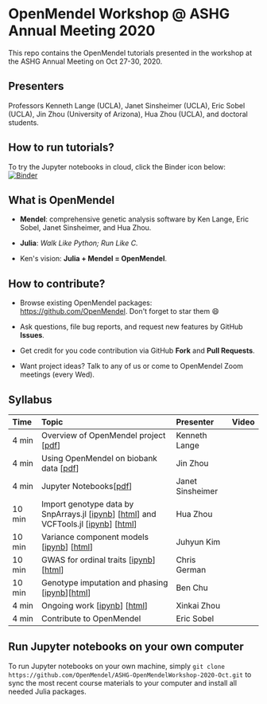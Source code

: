 # OpenMendel Workshop @ ASHG Annual Meeting 2020

This repo contains the OpenMendel tutorials presented in the workshop at the ASHG Annual Meeting on Oct 27-30, 2020.

## Presenters

Professors Kenneth Lange (UCLA), Janet Sinsheimer (UCLA), Eric Sobel (UCLA), Jin Zhou (University of Arizona), Hua Zhou (UCLA), and doctoral students.

## How to run tutorials?

To try the Jupyter notebooks in cloud, click the Binder icon below:  
[![Binder](https://mybinder.org/badge_logo.svg)](https://mybinder.org/v2/gh/OpenMendel/ASHG-OpenMendelWorkshop-2020-Oct/master)

## What is OpenMendel

- **Mendel**: comprehensive genetic analysis software by Ken Lange, Eric Sobel, Janet Sinsheimer, and Hua Zhou.   

- **Julia**: _Walk Like Python; Run Like C._

- Ken's vision: **Julia + Mendel = OpenMendel**.

## How to contribute?

- Browse existing OpenMendel packages: <https://github.com/OpenMendel>. Don't forget to star them 😄

- Ask questions, file bug reports, and request new features by GitHub **Issues**.  

- Get credit for you code contribution via GitHub **Fork** and **Pull Requests**. 

- Want project ideas? Talk to any of us or come to OpenMendel Zoom meetings (every Wed).  

## Syllabus

| Time | Topic | Presenter | Video |   
|:-----------|:------------|:------------|:------------|    
| 4 min | Overview of OpenMendel project \[[pdf](./01-OpenMendel-Lange/MendelWorkshop.pdf)\] | Kenneth Lange |  |  
| 4 min | Using OpenMendel on biobank data \[[pdf](./02-Biobank-JZhou/02-OpenMendel@ASHG_Motivating-Examples_Zhou.pdf)\] | Jin Zhou |  |  
| 4 min | Jupyter Notebooks\[[pdf](./03-Orientation-Sinsheimer/jupyternotebooksJSS10012020.pdf)\] | Janet Sinsheimer | |  
| 10 min | Import genotype data by SnpArrays.jl \[[ipynb](./04-SnpArrays-HZhou/SnpArraysTutorial.ipynb)\] \[[html](https://openmendel.github.io/ASHG-OpenMendelWorkshop-2020-Oct/04-SnpArrays-HZhou/SnpArraysTutorial.html)\] and VCFTools.jl \[[ipynb](./04-SnpArrays-HZhou/vcftools.ipynb)\] \[[html](https://openmendel.github.io/ASHG-OpenMendelWorkshop-2020-Oct/04-SnpArrays-HZhou/vcftools.html)\] | Hua Zhou |  |  
| 10 min | Variance component models \[[ipynb](./05-VarianceComponent-Kim/VarianceComponentModels.ipynb)\] \[[html](https://openmendel.github.io/ASHG-OpenMendelWorkshop-2020-Oct/05-VarianceComponent-Kim/VarianceComponentModels.html)\] | Juhyun Kim |  |    
| 10 min | GWAS for ordinal traits \[[ipynb](./06-OrdinalGWAS-German/ordinalgwas.ipynb)\] \[[html](https://openmendel.github.io/ASHG-OpenMendelWorkshop-2020-Oct/06-OrdinalGWAS-German/ordinalgwas.html)\]| Chris German |  |  
| 10 min | Genotype imputation and phasing \[[ipynb](./07-Impute-Chu/MendelImpute_Tutorial.ipynb)\]\[[html](https://openmendel.github.io/ASHG-OpenMendelWorkshop-2020-Oct/07-Impute-Chu/MendelImpute_Tutorial.html)\] | Ben Chu |  |  
| 4 min | Ongoing work \[[ipynb]()\] \[[html]()\] | Xinkai Zhou |  |  
| 4 min | Contribute to OpenMendel | Eric Sobel  |  |  

## Run Jupyter notebooks on your own computer

To run Jupyter notebooks on your own machine, simply `git clone https://github.com/OpenMendel/ASHG-OpenMendelWorkshop-2020-Oct.git` to sync the most recent course materials to your computer and install all needed Julia packages.
